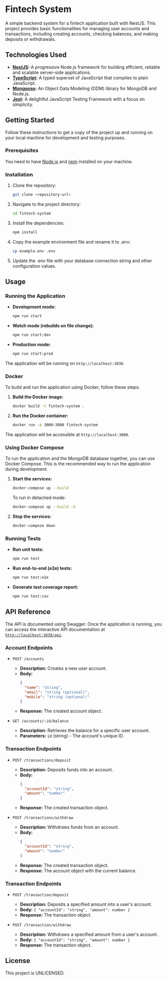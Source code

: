 # Fintech System

A simple backend system for a fintech application built with NestJS. This project provides basic functionalities for managing user accounts and transactions, including creating accounts, checking balances, and making deposits or withdrawals.

## Technologies Used

*   **[NestJS](https://nestjs.com/):** A progressive Node.js framework for building efficient, reliable and scalable server-side applications.
*   **[TypeScript](https://www.typescriptlang.org/):** A typed superset of JavaScript that compiles to plain JavaScript.
*   **[Mongoose](https://mongoosejs.com/):** An Object Data Modeling (ODM) library for MongoDB and Node.js.
*   **[Jest](https://jestjs.io/):** A delightful JavaScript Testing Framework with a focus on simplicity.

## Getting Started

Follow these instructions to get a copy of the project up and running on your local machine for development and testing purposes.

### Prerequisites

You need to have [Node.js](https://nodejs.org/) and [npm](https://www.npmjs.com/) installed on your machine.

### Installation

1.  Clone the repository:
    ```bash
    git clone <repository-url>
    ```
2.  Navigate to the project directory:
    ```bash
    cd fintech-system
    ```
3.  Install the dependencies:
    ```bash
    npm install
    ```
4.  Copy the example environment file and rename it to .env:
    ```bash
    cp example.env .env
    ```
5.  Update the .env file with your database connection string and other configuration values.


## Usage

### Running the Application

*   **Development mode:**
    ```bash
    npm run start
    ```
*   **Watch mode (rebuilds on file change):**
    ```bash
    npm run start:dev
    ```
*   **Production mode:**
    ```bash
    npm run start:prod
    ```
The application will be running on `http://localhost:3030`.

### Docker

To build and run the application using Docker, follow these steps:

1.  **Build the Docker image:**

    ```bash
    docker build -t fintech-system .
    ```

2.  **Run the Docker container:**

    ```bash
    docker run -p 3000:3000 fintech-system
    ```

The application will be accessible at `http://localhost:3000`.

### Using Docker Compose

To run the application and the MongoDB database together, you can use Docker Compose. This is the recommended way to run the application during development.

1.  **Start the services:**

    ```bash
    docker-compose up --build
    ```

    To run in detached mode:
    ```bash
    docker-compose up --build -d
    ```

2.  **Stop the services:**

    ```bash
    docker-compose down
    ```

### Running Tests

*   **Run unit tests:**
    ```bash
    npm run test
    ```
*   **Run end-to-end (e2e) tests:**
    ```bash
    npm run test:e2e
    ```
*   **Generate test coverage report:**
    ```bash
    npm run test:cov
    ```

## API Reference

The API is documented using Swagger. Once the application is running, you can access the interactive API documentation at [`http://localhost:3030/api`](http://localhost:3030/api).

### Account Endpoints

*   `POST /accounts`
    *   **Description:** Creates a new user account.
    *   **Body:** 
        ```json
        {
          "name": "string",
          "email": "string (optional)",
          "mobile": "string (optional)"
        }
        ```
    *   **Response:** The created account object.

*   `GET /accounts/:id/balance`
    *   **Description:** Retrieves the balance for a specific user account.
    *   **Parameters:** `id` (string) - The account's unique ID.

### Transaction Endpoints

*   `POST /transactions/deposit`
    *   **Description:** Deposits funds into an account.
    *   **Body:**
        ```json
        {
          "accountId": "string",
          "amount": "number"
        }
        ```
    *   **Response:** The created transaction object.

*   `POST /transactions/withdraw`
    *   **Description:** Withdraws funds from an account.
    *   **Body:**
        ```json
        {
          "accountId": "string",
          "amount": "number"
        }
        ```
    *   **Response:** The created transaction object.
    *   **Response:** The account object with the current balance.

### Transaction Endpoints

*   `POST /transaction/deposit`
    *   **Description:** Deposits a specified amount into a user's account.
    *   **Body:** `{ "accountId": "string", "amount": number }`
    *   **Response:** The transaction object.

*   `POST /transaction/withdraw`
    *   **Description:** Withdraws a specified amount from a user's account.
    *   **Body:** `{ "accountId": "string", "amount": number }`
    *   **Response:** The transaction object.

## License

This project is UNLICENSED.
